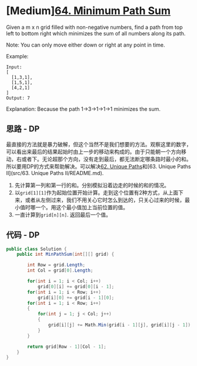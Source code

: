 # [Medium][64. Minimum Path Sum](https://leetcode.com/problems/minimum-path-sum/)

Given a m x n grid filled with non-negative numbers, find a path from top left to bottom right which minimizes the sum of all numbers along its path.

Note: You can only move either down or right at any point in time.

Example:

```text
Input:
[
  [1,3,1],
  [1,5,1],
  [4,2,1]
]
Output: 7
```

Explanation: Because the path 1→3→1→1→1 minimizes the sum.

## 思路 - DP

最直接的方法就是暴力破解，但这个当然不是我们想要的方法。观察这里的数字，可以看出来最后的结果起始时由上一步的移动来构成的。由于只能朝一个方向移动，右或者下。无论超那个方向，没有走到最后，都无法断定哪条路时最小的和。所以要用DP的方式来帮助解决。可以解决[62. Unique Paths](src/62.%20Unique%20Paths)和[63. Unique Paths II](src/63. Unique Paths II/README.md).

1. 先计算第一列和第一行的和。分别模拟沿着边走的时候的和的情况。
2. 以`grid[1][1]`作为起始位置开始计算。走到这个位置有2种方式，从上面下来，或者从左侧过来，我们不用关心它时怎么到达的，只关心过来的时候，最小值时哪一个。用这个最小值加上当前位置的值。
3. 一直计算到`grid[n][n]`. 返回最后一个值。

## 代码 - DP

```csharp
public class Solution {
    public int MinPathSum(int[][] grid) {

        int Row = grid.Length;
        int Col = grid[0].Length;

        for(int i = 1; i < Col; i++)
            grid[0][i] += grid[0][i - 1];
        for(int i = 1; i < Row; i++)
            grid[i][0] += grid[i - 1][0];
        for(int i = 1; i < Row; i++)
        {
            for(int j = 1; j < Col; j++)
            {
                grid[i][j] += Math.Min(grid[i - 1][j], grid[i][j - 1]);
            }
        }

        return grid[Row - 1][Col - 1];
    }
}
```
